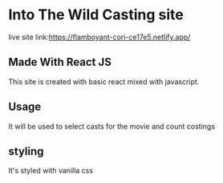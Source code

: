 # Into The Wild Casting site

live site link:https://flamboyant-cori-ce17e5.netlify.app/

## Made With React JS
  This site is created with basic react mixed with javascript.

## Usage 
It will be used to select casts for the movie and count costings

## styling 
It's styled with vanilla css
